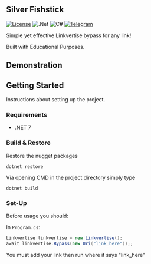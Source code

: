 ## Silver Fishstick
[![License](https://img.shields.io/badge/License-Apache_2.0-blue.svg)](https://opensource.org/licenses/Apache-2.0) ![.Net](https://img.shields.io/badge/.NET-5C2D91?style=for-the-badge&logo=.net&logoColor=white) ![C#](https://img.shields.io/badge/c%23-%23239120.svg?style=for-the-badge&logo=c-sharp&logoColor=white) [![Telegram](https://img.shields.io/badge/Telegram-2CA5E0?style=for-the-badge&logo=telegram&logoColor=white)](https://t.me/trollicus)

Simple yet effective Linkvertise bypass for any link!

Built with Educational Purposes.


## Demonstration

[](https://github.com/Trollicus/silver-fishstick/assets/40140975/66c0a474-5aa4-4afd-b1ea-17ee40e08612)


## Getting Started

Instructions about setting up the project.

### Requirements

* .NET 7

### Build & Restore

Restore the nugget packages

```
dotnet restore
```

Via opening CMD in the project directory simply type

```
dotnet build
```


### Set-Up

Before usage you should:

In `Program.cs`:

```csharp 
Linkvertise linkvertise = new Linkvertise();
await linkvertise.Bypass(new Uri("link_here"));; 
```
You must add your link then run where it says "link_here"


